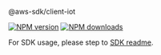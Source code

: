 @aws-sdk/client-iot

[![NPM version](https://img.shields.io/npm/v/@aws-sdk/client-iot/beta.svg)](https://www.npmjs.com/package/@aws-sdk/client-iot)
[![NPM downloads](https://img.shields.io/npm/dm/@aws-sdk/client-iot.svg)](https://www.npmjs.com/package/@aws-sdk/client-iot)

For SDK usage, please step to [SDK readme](https://github.com/aws/aws-sdk-js-v3).
